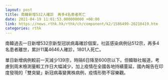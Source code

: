 ```yaml
---
layout: post
title: 南韓新增532人確診　再多4名患者死亡
date: 2021-04-19 11:01:53.000000000 +08:00
link: https://news.rthk.hk/rthk/ch/component/k2/1586499-20210419.htm
categories: rthk
---
```


南韓過去一日新增532宗新型冠狀病毒確診個案，社區感染病例佔512宗，再多4名患者離世，累計11萬4646人確診，1801人死亡。

單日新增病例較前一天減少139宗，時隔6日降至600宗以下。但韓聯社報道，考慮到周末檢測量較工作日大幅減少，加上疫情在全國各地持續蔓延，國內報告在印度發現的「雙突變」新冠病毒變異株病例，疫情形勢不容樂觀。
